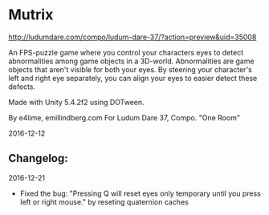 # Mutrix
http://ludumdare.com/compo/ludum-dare-37/?action=preview&uid=35008

An FPS-puzzle game where you control your characters eyes to detect abnormalities among game objects in a 3D-world. Abnormalities are game objects that aren't visible for both your eyes. By steering your character's left and right eye separately, you can align your eyes to easier detect these defects.

Made with Unity 5.4.2f2 using DOTween.

By e4lime, emillindberg.com
For Ludum Dare 37, Compo. "One Room"

2016-12-12

## Changelog:

2016-12-21 
- Fixed the bug: "Pressing Q will reset eyes only temporary until you press left or right mouse." by reseting quaternion caches
